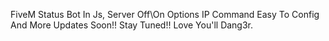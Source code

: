 FiveM Status Bot In Js,
Server Off\On Options
IP Command
Easy To Config
And More Updates Soon!!
Stay Tuned!!
Love You'll Dang3r.

